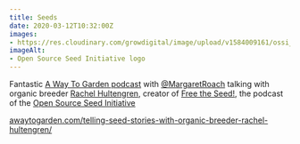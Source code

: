 ```yaml
---
title: Seeds
date: 2020-03-12T10:32:00Z
images:
- https://res.cloudinary.com/growdigital/image/upload/v1584009161/ossi_header.png
imageAlt:
- Open Source Seed Initiative logo
---
```


Fantastic [A Way To Garden podcast](https://awaytogarden.com/telling-seed-stories-with-organic-breeder-rachel-hultengren/) with [@MargaretRoach](https://twitter.com/MargaretRoach) talking with organic breeder [Rachel Hultengren](https://rachelhultengren.com/about), creator of [Free the Seed!](https://osseeds.org/category/free-the-seed-podcast/), the podcast of the [Open Source Seed Initiative](https://osseeds.org/about/) 

[awaytogarden.com/telling-seed-stories-with-organic-breeder-rachel-hultengren/](https://awaytogarden.com/telling-seed-stories-with-organic-breeder-rachel-hultengren/)
